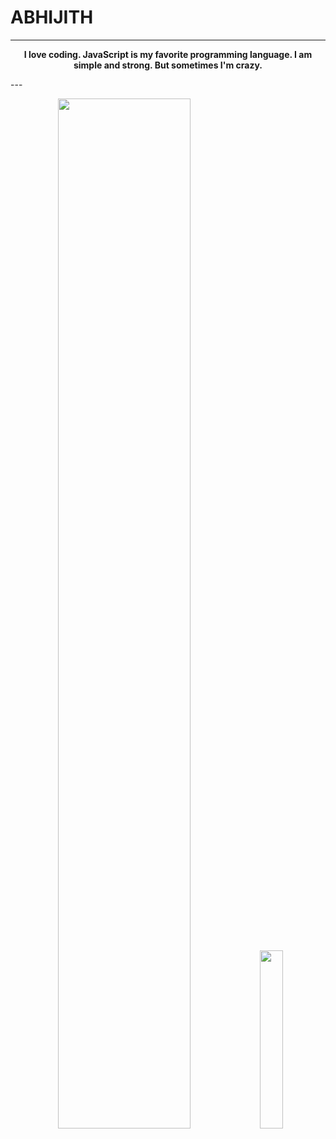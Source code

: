 # ABHIJITH

---
<p align="center">
 <b>
I love coding. JavaScript is my favorite programming language. I am simple and strong. But sometimes I'm crazy.
  </b>
</p>
---

<p align="center">
 <img width="65%" src="https://github-readme-stats.vercel.app/api?username=Abhijith-cloud&show_icons=true&theme=tokyonight" />
 <img width="27%"  src="https://github-readme-stats.vercel.app/api/top-langs/?username=Abhijith-cloud&theme=tokyonight" />
</p>
